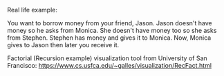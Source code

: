 Real life example:

You want to borrow money from your friend, Jason. Jason doesn't have money so he asks from Monica. She doesn't have money too so she asks from Stephen. Stephen has money and gives it to Monica. Now, Monica gives to Jason then later you receive it. 

Factorial (Recursion example) visualization tool from University of San Francisco:
https://www.cs.usfca.edu/~galles/visualization/RecFact.html